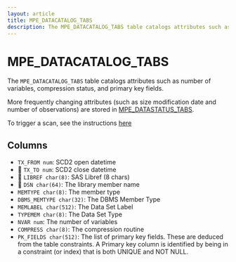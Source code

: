 ```yaml
---
layout: article
title: MPE_DATACATALOG_TABS
description: The MPE_DATACATALOG_TABS table catalogs attributes such as number of variables, compression status, and primary key fields.
---
```


# MPE_DATACATALOG_TABS

The `MPE_DATACATALOG_TABS` table catalogs attributes such as number of variables, compression status, and primary key fields.

More frequently changing attributes (such as size modification date and number of observations) are stored in [MPE_DATASTATUS_TABS](/mpe_datastatus_tabs.md).

To trigger a scan, see the instructions [here](https://docs.datacontroller.io/admin-services/#refresh-data-catalog)

## Columns

 - `TX_FROM num`: SCD2 open datetime 
 - 🔑 `TX_TO num`: SCD2 close datetime
 - 🔑 `LIBREF char(8)`: SAS Libref (8 chars)
 - 🔑 `DSN char(64)`: The library member name
 - `MEMTYPE char(8)`: The member type
 - `DBMS_MEMTYPE char(32)`: The DBMS Member Type
 - `MEMLABEL char(512)`: The Data Set Label
 - `TYPEMEM char(8)`: The Data Set Type
 - `NVAR num`: The number of variables
 - `COMPRESS char(8)`: The compression routine
 - `PK_FIELDS char(512)`: The list of primary key fields.  These are deduced from the table constraints.  A Primary key column is identified by being in a constraint (or index) that is both UNIQUE and NOT NULL.

